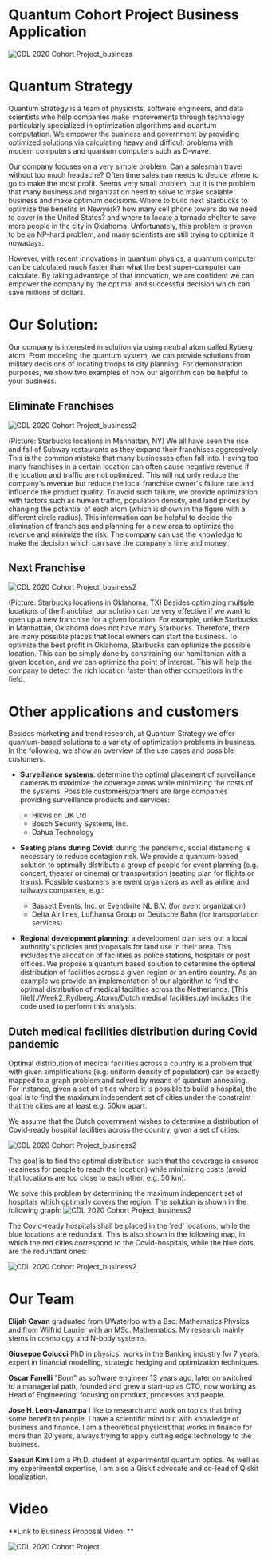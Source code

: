 # Quantum Cohort Project Business Application

![CDL 2020 Cohort Project_business](../Week2_Rydberg_Atoms/img/ba1.png)

# Quantum Strategy

Quantum Strategy is a team of physicists, software engineers, and data scientists who help companies make improvements 
through technology particularly specialized in optimization algorithms and quantum computation. We empower the business 
and government by providing optimized solutions via calculating heavy and difficult problems with modern computers and 
quantum computers such as D-wave.

Our company focuses on a very simple problem. Can a salesman travel without too much headache? Often time salesman needs 
to decide where to go to make the most profit. Seems very small problem, but it is the problem that many business and 
organization need to solve to make scalable business and make optimum decisions. Where to build next Starbucks to 
optimize the benefits in Newyork? how many cell phone towers do we need to cover in the United States? and where to 
locate a tornado shelter to save more people in the city in Oklahoma. Unfortunately, this problem is proven to be an 
NP-hard problem, and many scientists are still trying to optimize it nowadays.

However, with recent innovations in quantum physics, a quantum computer can be calculated much faster than what the best 
super-computer can calculate. By taking advantage of that innovation, we are confident we can empower the company by the 
optimal and successful decision which can save millions of dollars.

# Our Solution:  

Our company is interested in solution via using neutral atom called Ryberg atom. From modeling the quantum system, we can provide solutions from military decisions of locating troops to city planning. For demonstration purposes, we show two examples of how our algorithm can be helpful to your business. 

## Eliminate Franchises

![CDL 2020 Cohort Project_business2](../Week2_Rydberg_Atoms/img/ba2.png)

(Picture: Starbucks locations in Manhattan, NY) We all have seen the rise and fall of Subway restaurants as they expand their franchises aggressively. This is the common mistake that many businesses often fall into. Having too many franchises in a certain location can often cause negative revenue if the location and traffic are not optimized. This will not only reduce the company's revenue but reduce the local franchise owner's failure rate and influence the product quality. To avoid such failure, we provide optimization with factors such as human traffic, population density, and land prices by changing the potential of each atom (which is shown in the figure with a different circle radius). This information can be helpful to decide the elimination of franchises and planning for a new area to optimize the revenue and minimize the risk. The company can use the knowledge to make the decision which can save the company's time and money. 

## Next Franchise

![CDL 2020 Cohort Project_business2](../Week2_Rydberg_Atoms/img/ba3.png)

(Picture: Starbucks locations in Oklahoma, TX)  Besides optimizing multiple locations of the franchise, our solution can be very effective if we want to open up a new franchise for a given location. For example, unlike Starbucks in Manhattan, Oklahoma does not have many Starbucks. Therefore, there are many possible places that local owners can start the business. To optimize the best profit in Oklahoma, Starbucks can optimize the possible location. This can be simply done by constraining our hamiltonian with a given location, and we can optimize the point of interest. This will help the company to detect the rich location faster than other competitors in the field. 

# Other applications and customers

Besides marketing and trend research, at Quantum Strategy we offer quantum-based solutions to 
a variety of optimization problems in business. In the following, we show an overview of the 
use cases and possible customers.

- **Surveillance systems**: determine the optimal placement of surveillance cameras to maximize the
coverage areas while minimizing the costs of the systems. Possible customers/partners are large 
companies providing surveillance products and services:
  - Hikvision UK Ltd
  - Bosch Security Systems, Inc.
  - Dahua Technology 


- **Seating plans during Covid**: during the pandemic, social distancing is necessary to reduce contagion risk. 
  We provide a quantum-based solution to optimally distribute a group of people for event planning (e.g.
  concert, theater or cinema) or transportation (seating plan for flights or trains). Possible customers
  are event organizers as well as airline and railways companies, e.g.:
  - Bassett Events, Inc. or Eventbrite NL B.V. (for event organization)
  - Delta Air lines, Lufthansa Group or Deutsche Bahn (for transportation services) 
    

- **Regional development planning**: a development plan sets out a local authority's policies 
  and proposals for land use in their area. This includes the allocation of facilities as police stations,
  hospitals or post offices. We propose a quantum based solution to determine the optimal distribution of 
  facilities across a given region or an entire country. As an example we provide an implementation
  of our algorithm to find the optimal distribution of medical facilities across the Netherlands.
  [This file](./Week2_Rydberg_Atoms/Dutch medical facilities.py) includes the code used to perform this analysis.

## Dutch medical facilities distribution during Covid pandemic
Optimal distribution of medical facilities across a country is a problem that with given simplifications (e.g. uniform
density of population) can be exactly mapped to a graph problem and solved by means of quantum annealing.
For instance, given a set of cities where it is possible to build a hospital, the goal is to find the maximum
independent set of cities under the constraint that the cities are at least e.g. 50km apart.

We assume that the Dutch government wishes to determine a distribution of Covid-ready 
hospital facilities across the country, given a set of cities. 

![CDL 2020 Cohort Project_business2](../Week2_Rydberg_Atoms/Graphics/NL_initial.png)

The goal is to find the optimal distribution such that the coverage is ensured (easiness for
people to reach the location) while minimizing costs (avoid that locations are too close to 
each other, e.g. 50 km).

We solve this problem by determining the maximum independent set of hospitals which optimally
covers the region. The solution is shown in the following graph:
![CDL 2020 Cohort Project_business2](../Week2_Rydberg_Atoms/Graphics/NL_graph_solution.png)

The Covid-ready hospitals shall be placed in the 'red' locations, while the blue locations
are redundant. This is also shown in the following map, in which the red cities correspond to 
the Covid-hospitals, while the blue dots are the redundant ones:

![CDL 2020 Cohort Project_business2](../Week2_Rydberg_Atoms/Graphics/NL_plot_solution.png)

# Our Team

**Elijah Cavan** graduated from UWaterloo with a Bsc. Mathematics Physics and from Wilfrid Laurier with an MSc. Mathematics. My research mainly stems in cosmology and N-body systems.

**Giuseppe Colucci** PhD in physics, works in the Banking industry for 7 years, expert in financial modelling, strategic hedging and optimization techniques.  

**Oscar Fanelli** "Born" as software engineer 13 years ago, later on switched to a managerial path, founded and grew a start-up as CTO, now working as Head of Engineering, focusing on product, processes and people.

**Jose H. Leon-Janampa** I like to research and work on topics that bring some benefit to people. I have a scientific mind but with knowledge of business and finance. I am a theoretical physicist that works in finance for more than 20 years, always trying to apply cutting edge technology to the business.

**Saesun Kim** I am a Ph.D. student at experimental quantum optics. As well as my experimental expertise, I am also a Qiskit advocate and co-lead of Qiskit localization.

# Video

**Link to Business Proposal Video: **


![CDL 2020 Cohort Project](../figures/CDL_logo.jpg)
